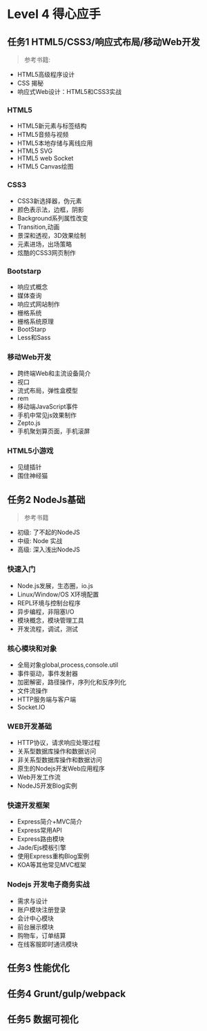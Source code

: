 # Level 4  得心应手
## 任务1 HTML5/CSS3/响应式布局/移动Web开发
> 参考书籍:
+ HTML5高级程序设计
+ CSS 揭秘
+ 响应式Web设计：HTML5和CSS3实战

### HTML5
+ HTML5新元素与标签结构
+ HTML5音频与视频
+ HTML5本地存储与离线应用
+ HTML5 SVG
+ HTML5 web Socket
+ HTML5 Canvas绘图

### CSS3
+ CSS3新选择器，伪元素
+ 颜色表示法，边框，阴影
+ Background系列属性改变
+ Transition,动画
+ 景深和透视，3D效果绘制
+ 元素进场，出场策略
+ 炫酷的CSS3网页制作

### Bootstarp
+ 响应式概念
+ 媒体查询
+ 响应式网站制作
+ 栅格系统
+ 栅格系统原理
+ BootStarp
+ Less和Sass

### 移动Web开发
+ 跨终端Web和主流设备简介
+ 视口
+ 流式布局，弹性盒模型
+ rem
+ 移动端JavaScript事件
+ 手机中常见js效果制作
+ Zepto.js
+ 手机聚划算页面，手机滚屏

### HTML5小游戏
+ 见缝插针
+ 围住神经猫

## 任务2 NodeJs基础
> 参考书籍
+ 初级: 了不起的NodeJS
+ 中级: Node 实战
+ 高级: 深入浅出NodeJS

### 快速入门
+ Node.js发展，生态圈，io.js
+ Linux/Window/OS X环境配置
+ REPL环境与控制台程序
+ 异步编程，非阻塞I/O
+ 模块概念，模块管理工具
+ 开发流程，调试，测试

### 核心模块和对象
+ 全局对象global,process,console.util
+ 事件驱动，事件发射器
+ 加密解密，路径操作，序列化和反序列化
+ 文件流操作
+ HTTP服务端与客户端
+ Socket.IO

### WEB开发基础
+ HTTP协议，请求响应处理过程
+ 关系型数据库操作和数据访问
+ 非关系型数据库操作和数据访问
+ 原生的Nodejs开发Web应用程序
+ Web开发工作流
+ NodeJS开发Blog实例

### 快速开发框架
+ Express简介+MVC简介
+ Express常用API
+ Express路由模块
+ Jade/Ejs模板引擎
+ 使用Express重构Blog案例
+ KOA等其他常见MVC框架

### Nodejs 开发电子商务实战
+ 需求与设计
+ 账户模块注册登录
+ 会计中心模块
+ 前台展示模块
+ 购物车，订单结算
+ 在线客服即时通讯模块

## 任务3 性能优化



## 任务4 Grunt/gulp/webpack

## 任务5 数据可视化
